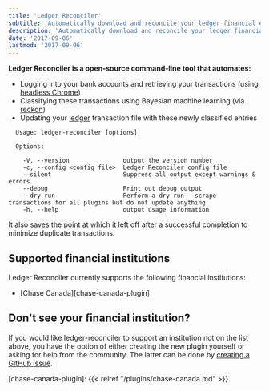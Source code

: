 ```yaml
---
title: 'Ledger Reconciler'
subtitle: 'Automatically download and reconcile your ledger financial entries'
description: 'Automatically download and reconcile your ledger financial entries'
date: '2017-09-06'
lastmod: '2017-09-06'
---
```


**Ledger Reconciler is a open-source command-line tool that automates:**

- Logging into your bank accounts and retrieving your transactions (using [headless Chrome][headless-chrome])
- Classifying these transactions using Bayesian machine learning (via [reckon][reckon])
- Updating your [ledger][ledger-cli] transaction file with these newly classified entries


``` text
  Usage: ledger-reconciler [options]

  Options:

    -V, --version               output the version number
    -c, --config <config file>  Ledger Reconciler config file
    --silent                    Suppress all output except warnings & errors
    --debug                     Print out debug output
    --dry-run                   Perform a dry run - scrape transactions for all plugins but do not update anything
    -h, --help                  output usage information
```
It also saves the point at which it left off after a successful completion to
minimize duplicate transactions.


<h2 class="content-subhead">Supported financial institutions</h2>

Ledger Reconciler currently supports the following financial institutions:

- [Chase Canada][chase-canada-plugin]


<h2 class="content-subhead">Don't see your financial institution?</h2>

If you would like ledger-reconciler to support an institution not on the list
above, you have the option of either creating the new plugin yourself or asking
for help from the community. The latter can be done by [creating a GitHub
issue][ledger-reconciler-issues].


[headless-chrome]: https://chromium.googlesource.com/chromium/src/+/lkgr/headless/README.md
[ledger-cli]: http://ledger-cli.org
[reckon]: https://github.com/cantino/reckon
[ledger-reconciler-issues]: https://github.com/marvinpinto/ledger-reconciler/issues
[chase-canada-plugin]: {{< relref "/plugins/chase-canada.md" >}}
